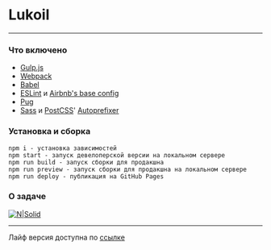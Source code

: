 # Lukoil
***
### Что включено

- [Gulp.js](https://github.com/gulpjs/gulp)
- [Webpack](https://github.com/webpack/webpack)
- [Babel](https://github.com/babel/babel)
- [ESLint](https://github.com/eslint/eslint) и [Airbnb's base config](https://www.npmjs.com/package/eslint-config-airbnb-base)
- [Pug](https://github.com/pugjs/pug)
- [Sass](http://sass-lang.com) и [PostCSS](https://github.com/postcss/postcss)' [Autoprefixer](https://github.com/postcss/autoprefixer)

### Установка и сборка

```
npm i - установка зависимостей
npm start - запуск девелоперской версии на локальном сервере
npm run build - запуск сборки для продакшна
npm run preview - запуск сборки для продакшна на локальном сервере
npm run deploy - публикация на GitHub Pages
```
### О задаче

[![N|Solid](/ets/prnt.png)](https://topus009.github.io/lukoil/screenshot.png)

***
Лайф версия доступна по [ссылке](https://topus009.github.io/lukoil/src/temp/index.html)